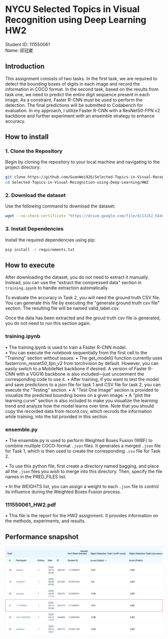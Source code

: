 # NYCU Selected Topics in Visual Recognition using Deep Learning HW2
Student ID: 111550061   
Name: 邱冠崴

## Introduction
This assignment consists of two tasks. In the first task, we are required to detect the bounding boxes of digits in each image and record the information in COCO format. In the second task, based on the results from task one, we need to predict the entire digit sequence present in each image. As a constraint, Faster R-CNN must be used to perform the detection. The final predictions will be submitted to Codabench for evaluation.
In my approach, I utilize Faster R-CNN with a ResNet50-FPN v2 backbone and further experiment with an ensemble strategy to enhance accuracy.

## How to install
### 1. Clone the Repository 
Begin by cloning the repository to your local machine and navigating to the project directory:  
```bash 
git clone https://github.com/GuanWei926/Selected-Topics-in-Visual-Recognition-using-Deep-Learning.git   
cd Selected-Topics-in-Visual-Recognition-using-Deep-Learning/HW2    
```

### 2. Download the dataset 
Use the following command to download the dataset:  
```bash 
wget --no-check-certificate "https://drive.google.com/file/d/13JXJ_hIdcloC63sS-vF3wFQLsUP1sMz5/view" -O nycu-hw2-data.tar.gz   
```

### 3. Install Dependencies  
Install the required dependencies using pip:    
```bash 
pip install -r requirements.txt 
```

## How to execute
After downloading the dataset, you do not need to extract it manually. Instead, you can use the "extract the compressed data" section in ```training.ipynb``` to handle extraction automatically. 

To evaluate the accuracy in Task 2, you will need the ground truth CSV file. You can generate this file by executing the "generate ground truth csv file" section. The resulting file will be named valid_label.csv.

Once the data has been extracted and the groud truth csv file is generated, you do not need to run this section again.
### training.ipynb
•   The training.ipynb is used to train a Faster R-CNN model.  
•   You can execute the notebook sequentially from the first cell to the "Training" section without issues. 
•   The get_model() function currently uses fasterrcnn_resnet50_fpn_v2 from torchvision by default. However, you can easily switch to a MobileNet backbone if desired. A version of Faster R-CNN with a VGG16 backbone is also included—just uncomment the corresponding code to use it.
•   After training, if you want to test the model and save predictions to a json file for task 1 and CSV file for task 2, you can execute the "Testing" section.
•   A "Test One Image" section is provided to visualize the predicted bounding boxes on a given image.
•   A "plot the learning curve" section is also included to make you visualize the learning trend and analyze how the model learns over time. Note that you should copy the recorded data from record.csv, which recrods the information while training, into the list provided in this section.
### ensemble.py
•   The ensemble.py is used to perform Weighted Boxes Fusion (WBF) to combine multiple COCO-format ```.json``` files. It generates a merged ```.json``` file for Task 1, which is then used to create the corresponding ```.csv``` file for Task 2.

•   To use this python file, first create a directory named bagging, and place all the ```.json``` files you wish to merge into this directory. Then, specify the file names in the PRED_FILES list.

•   In the WEIGHTS list, you can assign a weight to each ```.json``` file to control its influence during the Weighted Boxes Fusion process.
### 111550061_HW2.pdf
•  This file is the report for the HW2 assignment. It provides information on the methods, experiments, and results.

## Performance snapshot
![alt text](image.png)
![alt text](image-1.png)